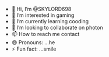 - 👋 Hi, I’m @SKYLORD698
- 👀 I’m interested in gaming
- 🌱 I’m currently learning cooding
- 💞️ I’m looking to collaborate on photon 
- 📫 How to reach me contact 
- 😄 Pronouns: ...he
- ⚡ Fun fact: ...smile 

<!---
SKYLORD698/SKYLORD698 is a ✨ special ✨ repository because its `README.md` (this file) appears on your GitHub profile.
You can click the Preview link to take a look at your changes.
--->
